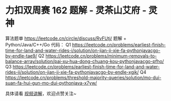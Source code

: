 # 力扣双周赛 162 题解 - 灵茶山艾府 - 灵神

算法题单 https://leetcode.cn/circle/discuss/RvFUtj/
题解 + Python/Java/C++/Go 代码：
Q1 https://leetcode.cn/problems/earliest-finish-time-for-land-and-water-rides-i/solution/on-jian-ji-xie-fa-pythonjavacgo-by-endle-tae9/
Q2 https://leetcode.cn/problems/minimum-removals-to-balance-array/solution/pai-xu-hua-dong-chuang-kou-pythonjavacgo-pfho/
Q3 https://leetcode.cn/problems/earliest-finish-time-for-land-and-water-rides-ii/solution/on-jian-ji-xie-fa-pythonjavacgo-by-endle-xgjk/
Q4 https://leetcode.cn/problems/threshold-majority-queries/solution/mo-dui-suan-fa-hui-gun-mo-dui-pythonjava-x7yw/

具体请看 [视频讲解](https://www.bilibili.com/video/BV1p3h3zYEbc/)，欢迎点赞关注~
